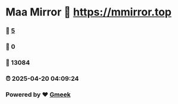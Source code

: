 # Maa Mirror :link: https://mmirror.top 
### :page_facing_up: [5](https://mmirror.top/tag.html) 
### :speech_balloon: 0 
### :hibiscus: 13084 
### :alarm_clock: 2025-04-20 04:09:24 
### Powered by :heart: [Gmeek](https://github.com/Meekdai/Gmeek)
